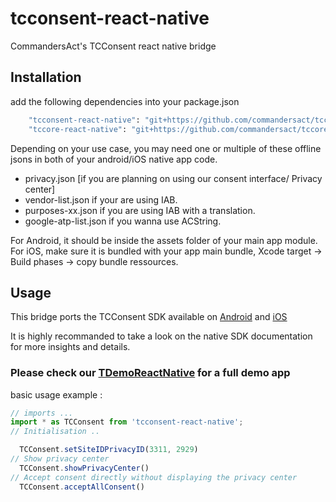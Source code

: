 # tcconsent-react-native

CommandersAct's TCConsent react native bridge

## Installation

add the following dependencies into your package.json 

```sh
    "tcconsent-react-native": "git+https://github.com/commandersact/tcconsent-react-native#*.*.*", #check latest available version
    "tccore-react-native": "git+https://github.com/commandersact/tccore-react-native#*.*.*", #check latest available version
```

Depending on your use case, you may need one or multiple of these offline jsons in both of your android/iOS native app code. 

- privacy.json [if you are planning on using our consent interface/ Privacy center]
- vendor-list.json if your are using IAB. 
- purposes-xx.json if you are using IAB with a translation.
- google-atp-list.json if you wanna use ACString. 


For Android, it should be inside the assets folder of your main app module. 
For iOS, make sure it is bundled with your app main bundle, Xcode target -> Build phases -> copy bundle ressources. 


## Usage

This bridge ports the TCConsent SDK available on [Android](https://github.com/CommandersAct/androidV5/tree/master/TCConsent) and [iOS](https://github.com/CommandersAct/iOSV5/tree/master/TCConsent)

It is highly recommanded to take a look on the native SDK documentation for more insights and details. 

### Please check our [TDemoReactNative](https://github.com/CommandersAct/TCDemoReactNative) for a full demo app

basic usage example : 

```js
// imports ... 
import * as TCConsent from 'tcconsent-react-native';
// Initialisation ..

  TCConsent.setSiteIDPrivacyID(3311, 2929)
// Show privacy center 
  TCConsent.showPrivacyCenter()
// Accept consent directly without displaying the privacy center 
  TCConsent.acceptAllConsent()

```
